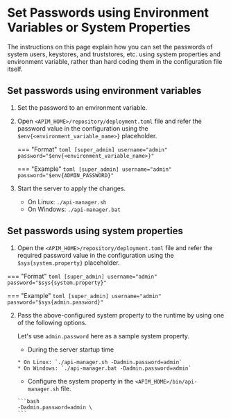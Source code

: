 # Set Passwords using Environment Variables or System Properties

The instructions on this page explain how you can set the passwords of system users, keystores, and truststores, etc. using system properties and environment variable, rather than hard coding them in the configuration file itself. 

## Set passwords using environment variables 

1.  Set the password to an environment variable. 

2.  Open `<APIM_HOME>/repository/deployment.toml` file and refer the password value in the configuration using the `$env{<environment_variable_name>}` placeholder. 

     === "Format"
         ``` toml
         [super_admin]
         username="admin"
         password="$env{<environment_variable_name>}"
         ```
       
     === "Example"
         ``` toml
         [super_admin]
         username="admin"
         password="$env{ADMIN_PASSWORD}"
         ```

3.  Start the server to apply the changes.

      * On Linux: `./api-manager.sh`
      * On Windows: `./api-manager.bat`
 
## Set passwords using system properties
 
 1.  Open the `<APIM_HOME>/repository/deployment.toml` file and refer the required password value in the configuration using the `$sys{system.property}` placeholder. 
 
  === "Format"
      ``` toml
      [super_admin]
      username="admin"
      password="$sys{system.property}"
      ```
        
  === "Example"
      ``` toml
      [super_admin]
      username="admin"
      password="$sys{admin.password}"
      ```
    
2.  Pass the above-configured system property to the runtime by using one of the following options.
     
     Let's use `admin.password` here as a sample system property.

     -   During the server startup time

        * On Linux: `./api-manager.sh -Dadmin.password=admin`
        * On Windows: `./api-manager.bat -Dadmin.password=admin`
      
     -   Configure the system property in the `<APIM_HOME>/bin/api-manager.sh` file.
        
        ```bash
        -Dadmin.password=admin \
        ```
        
